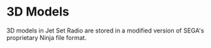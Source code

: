 # 3D Models

3D models in Jet Set Radio are stored in a modified version of SEGA's proprietary Ninja file format.